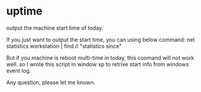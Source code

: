 uptime
======

output the machine start time of today.

If you just want to output the start time, you can using below command:
net statistics workstation | find /i  "statistics since" 

But if you machine is reboot multi-time in today, this coomand will not work well.
so I wrote this script in window xp to retrive start info from windows event log.

Any question, please let me known.
